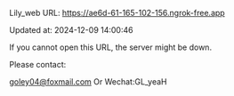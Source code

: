 Lily_web URL: https://ae6d-61-165-102-156.ngrok-free.app

Updated at: 2024-12-09 14:00:46

If you cannot open this URL, the server might be down.

Please contact: 

goley04@foxmail.com Or Wechat:GL_yeaH